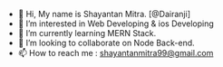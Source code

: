 - 👋 Hi, My name is Shayantan Mitra. [@Dairanji]
- 👀 I’m interested in Web Developing & ios Developing
- 🌱 I’m currently learning MERN Stack.
- 💞️ I’m looking to collaborate on Node Back-end.
- 📫 How to reach me : shayantanmitra99@gmail.com

<!---
Dairanji/Dairanji is a ✨ special ✨ repository because its `README.md` (this file) appears on your GitHub profile.
You can click the Preview link to take a look at your changes.
--->
